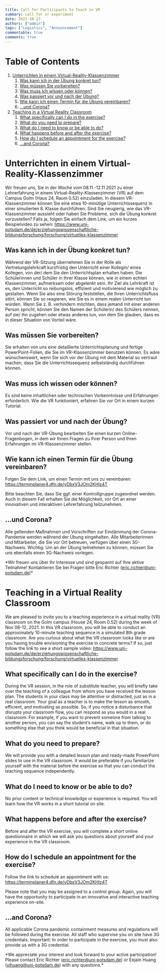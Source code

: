 ```yaml
---
title: Call for Participants to Teach in VR
summary: call for vr experiment
date: 2021-10-27
authors: ["admin"]
tags: ["Logistics", "Announcement"]
commentable: true
comments: true
---
```



# Table of Contents

1.  [Unterrichten in einem Virtual-Reality-Klassenzimmer](#org29665ab)
    1.  [Was kann ich in der Übung konkret tun?](#org0b6031f)
    2.  [Was müssen Sie vorbereiten?](#org4dec5c6)
    3.  [Was muss ich wissen oder können?](#org0d8df65)
    4.  [Was passiert vor und nach der Übung?](#orgac6c829)
    5.  [Wie kann ich einen Termin für die Übung vereinbaren?](#org17f180d)
    6.  [&#x2026;und Corona?](#orga1b0869)
2.  [Teaching in a Virtual Reality Classroom](#orge36cfb0)
    1.  [What specifically can I do in the exercise?](#orgd479f88)
    2.  [What do you need to prepare?](#orgc2873e4)
    3.  [What do I need to know or be able to do?](#org320657f)
    4.  [What happens before and after the exercise?](#org11d4baa)
    5.  [How do I schedule an appointment for the exercise?](#orga50885f)
    6.  [&#x2026;and Corona?](#org8984240)


<a id="org29665ab"></a>

# Unterrichten in einem Virtual-Reality-Klassenzimmer

Wir freuen uns, Sie in der Woche vom 08.11.-12.11 2021 zu einer
Lehrerfahrung in einem Virtual-Reality-Klassenzimmer (VR) auf dem Campus
Golm (Haus 24, Raum 0.52) einzuladen. In diesem VR-Klassenzimmer können
Sie eine etwa 10-minütige Unterrichtssequenz in einer simulierten 8.
Klasse durchführen. Sind Sie neugierig, wie das VR-Klassenzimmer
aussieht oder haben Sie Probleme, sich die Übung konkret vorzustellen?
Falls ja, folgen Sie einfach dem Link, um ein kurzes Beispielvideo zu
sehen:
<https://www.uni-potsdam.de/de/erziehungswissenschaftliche-bildungsforschung/forschung/virtuelles-klassenzimmer>


<a id="org0b6031f"></a>

## Was kann ich in der Übung konkret tun?

Während der VR-Sitzung übernehmen Sie in der Rolle als
Vertretungslehrkraft kurzfristig den Unterricht einer Kollegin/ eines
Kollegen, von der/ dem Sie den Unterrichtsplan erhalten haben. Die
Schülerinnen und Schüler in Ihrer Klasse können, wie in einem echten
Klassenzimmer, aufmerksam oder abgelenkt sein. Ihr Ziel als Lehrkraft
ist es, den Unterricht so reibungslos, effizient und motivierend wie
möglich zu gestalten. Wenn Sie also eine Störung feststellen, die Ihren
Unterrichtsfluss stört, können Sie so reagieren, wie Sie es in einem
realen Unterricht tun würden. Wenn Sie z. B. verhindern möchten, dass
jemand mit einer anderen Person spricht, können Sie den Namen der
Schülerin/ des Schülers nennen, auf sie/ ihn zugehen oder etwas anderes
tun, von dem Sie glauben, dass es in dieser Situation von Vorteil wäre.


<a id="org4dec5c6"></a>

## Was müssen Sie vorbereiten?

Sie erhalten von uns eine detaillierte Unterrichtsplanung und fertige
PowerPoint-Folien, die Sie im VR-Klassenzimmer benutzen können. Es wäre
wünschenswert, wenn Sie sich vor der Übung mit dem Material so vertraut
machen, dass Sie die Unterrichtssequenz selbstständig durchführen
können.


<a id="org0d8df65"></a>

## Was muss ich wissen oder können?

Es sind keine inhaltlichen oder technischen Vorkenntnisse und
Erfahrungen erforderlich. Wie die VR funktioniert, erfahren Sie vor Ort
in einem kurzen Tutorial.


<a id="orgac6c829"></a>

## Was passiert vor und nach der Übung?

Vor und nach der VR-Übung bearbeiten Sie einen kurzen
Online-Fragenbogen, in dem wir Ihnen Fragen zu Ihrer Person und Ihren
Erfahrungen im VR-Klassenzimmer stellen.


<a id="org17f180d"></a>

## Wie kann ich einen Termin für die Übung vereinbaren?

Folgen Sie dem Link, um einen Termin mit uns zu vereinbaren:
<https://terminplaner4.dfn.de/yDbxV3JOm2KHlz4T>

Bitte beachten Sie, dass Sie ggf. einer Kontrollgruppe zugeordnet
werden. Auch in diesem Fall erhalten Sie die Möglichkeit, vor Ort an
einer innovativen und interaktiven Lehrerfahrung teilzunehmen.


<a id="orga1b0869"></a>

## &#x2026;und Corona?

Alle geltenden Maßnahmen und Vorschriften zur Eindämmung der
Corona-Pandemie werden während der Übung eingehalten. Alle
Mitarbeiterinnen und Mitarbeiter, die Sie vor Ort betreuen, verfügen
über einen 3G-Nachweis. Wichtig: Um an der Übung teilnehmen zu können,
müssen Sie uns ebenfalls einen 3G-Nachweis vorlegen.

\*Wir freuen uns über Ihr Interesse und sind gespannt auf Ihre aktive
Teilnahme! Kontaktieren Sie bei Fragen bitte Eric Richter
([eric.richter@uni-potsdam.de](mailto:eric.richter@uni-potsdam.de))\*



<a id="orge36cfb0"></a>

# Teaching in a Virtual Reality Classroom

We are pleased to invite you to a teaching experience in a virtual
reality (VR) classroom on the Golm campus (House 24, Room 0.52) during
the week of Nov 08-12, 2021. In this VR classroom, you will be able to
conduct an approximately 10-minute teaching sequence in a simulated 8th
grade classroom. Are you curious about what the VR classroom looks like
or are you having trouble envisioning the exercise in concrete terms? If
so, just follow the link to see a short sample video:
<https://www.uni-potsdam.de/de/erziehungswissenschaftliche-bildungsforschung/forschung/virtuelles-klassenzimmer>


<a id="orgd479f88"></a>

## What specifically can I do in the exercise?

During the VR session, in the role of substitute teacher, you will
briefly take over the teaching of a colleague from whom you have
received the lesson plan. The students in your class may be attentive or
distracted, just as in a real classroom. Your goal as a teacher is to
make the lesson as smooth, efficient, and motivating as possible. So, if
you notice a disturbance that disrupts your classroom flow, you can
respond as you would in a real classroom. For example, if you want to
prevent someone from talking to another person, you can say the
student&rsquo;s name, walk up to them, or do something else that you think
would be beneficial in that situation.


<a id="orgc2873e4"></a>

## What do you need to prepare?

We will provide you with a detailed lesson plan and ready-made
PowerPoint slides to use in the VR classroom. It would be preferable if
you familiarize yourself with the material before the exercise so that
you can conduct the teaching sequence independently.


<a id="org320657f"></a>

## What do I need to know or be able to do?

No prior content or technical knowledge or experience is required. You
will learn how the VR works in a short tutorial on site.


<a id="org11d4baa"></a>

## What happens before and after the exercise?

Before and after the VR exercise, you will complete a short online
questionnaire in which we will ask you questions about yourself and your
experience in the VR classroom.


<a id="orga50885f"></a>

## How do I schedule an appointment for the exercise?

Follow the link to schedule an appointment with us:
<https://terminplaner4.dfn.de/yDbxV3JOm2KHlz4T>

Please note that you may be assigned to a control group. Again, you will
have the opportunity to participate in an innovative and interactive
teaching experience on-site.


<a id="org8984240"></a>

## &#x2026;and Corona?

All applicable Corona pandemic containment measures and regulations will
be followed during the exercise. All staff who supervise you on site
have 3G credentials. Important: In order to participate in the exercise,
you must also provide us with a 3G credential.

\*We appreciate your interest and look forward to your active
participation! Please contact Eric Richter
(eric.richter@uni-potsdam.de) or Eejain Huang
([yihuang@uni-potsdam.de](mailto:yihuang@uni-potsdam.de)) with any
questions.\*

